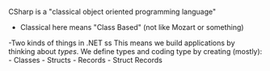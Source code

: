 CSharp is a "classical object oriented programming language"

- Classical here means "Class Based" (not like Mozart or something)


-Two kinds of things in .NET ss
This means we build applications by thinking about *types*. We define types and coding type by creating (mostly):
    - Classes
    - Structs
    - Records
    - Struct Records